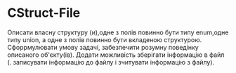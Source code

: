 # CStruct-File
Описати власну структуру (и),одне з полів повинно бути типу enum,одне  типу  union, а одне з полів повинно бути вкладеною структурою. Сфоррмулювати умову задачі, забезпечити розумну поведінку описаного об'єкту(ів). Додати можливість зберігати інформацію в файл (. записувати інформацію до файлу і зчитувати інформацію з файлу).

